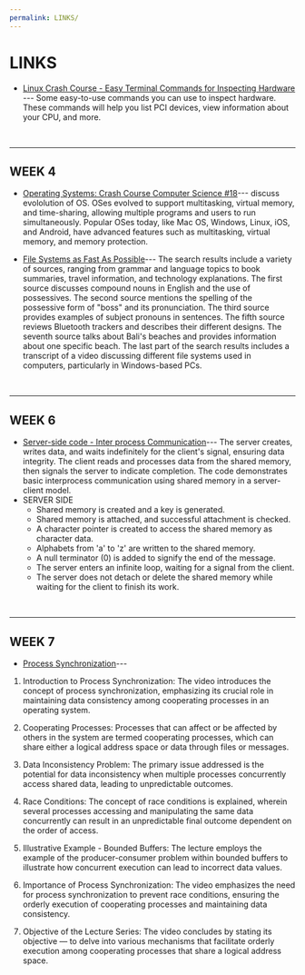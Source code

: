```yaml
---
permalink: LINKS/
---
```


# LINKS

* [Linux Crash Course - Easy Terminal Commands for Inspecting Hardware](https://youtu.be/oGyJr-iUwt8?si=59V2boc0XfmlFekg) --- 
Some easy-to-use commands you can use to inspect hardware. 
These commands will help you list PCI devices, view information about your CPU, and more.
<br>
<hr>

## WEEK 4
* [Operating Systems: Crash Course Computer Science #18](https://www.youtube.com/watch?v=26QPDBe-NB8)--- discuss evololution of OS. OSes evolved to support multitasking, virtual memory, and time-sharing, allowing multiple programs and users to run simultaneously. Popular OSes today, like Mac OS, Windows, Linux, iOS, and Android, have advanced features such as multitasking, virtual memory, and memory protection.

* [File Systems as Fast As Possible](https://www.youtube.com/watch?v=BV0-EPUYuQc)--- The search results include a variety of sources, ranging from grammar and language topics to book summaries, travel information, and technology explanations. The first source discusses compound nouns in English and the use of possessives. The second source mentions the spelling of the possessive form of "boss" and its pronunciation. The third source provides examples of subject pronouns in sentences. The fifth source reviews Bluetooth trackers and describes their different designs. The seventh source talks about Bali's beaches and provides information about one specific beach. The last part of the search results includes a transcript of a video discussing different file systems used in computers, particularly in Windows-based PCs.
  
<br>
<hr>

## WEEK 6
* [Server-side code - Inter process Communication](https://www.youtube.com/watch?v=4lCXmZTApiY&list=PLPEkNm3Pt05_EVg1sn_KPdMpEfUZ_8ISz&index=3)--- The server creates, writes data, and waits indefinitely for the client's signal, ensuring data integrity. The client reads and processes data from the shared memory, then signals the server to indicate completion. The code demonstrates basic interprocess communication using shared memory in a server-client model.
* SERVER SIDE
  - Shared memory is created and a key is generated.
  - Shared memory is attached, and successful attachment is checked.
  - A character pointer is created to access the shared memory as character data.
  - Alphabets from 'a' to 'z' are written to the shared memory.
  - A null terminator (0) is added to signify the end of the message.
  - The server enters an infinite loop, waiting for a signal from the client.
  - The server does not detach or delete the shared memory while waiting for the client to finish its work.

<br>
<hr>

## WEEK 7
* [Process Synchronization](https://www.youtube.com/watch?v=ph2awKa8r5Y&list=PLBlnK6fEyqRjDf_dmCEXgl6XjVKDDj0M2)---
1. Introduction to Process Synchronization: The video introduces the concept of process synchronization, emphasizing its crucial role in maintaining data consistency among cooperating processes in an operating system.

2. Cooperating Processes: Processes that can affect or be affected by others in the system are termed cooperating processes, which can share either a logical address space or data through files or messages.

3. Data Inconsistency Problem: The primary issue addressed is the potential for data inconsistency when multiple processes concurrently access shared data, leading to unpredictable outcomes.

4. Race Conditions: The concept of race conditions is explained, wherein several processes accessing and manipulating the same data concurrently can result in an unpredictable final outcome dependent on the order of access.

5. Illustrative Example - Bounded Buffers: The lecture employs the example of the producer-consumer problem within bounded buffers to illustrate how concurrent execution can lead to incorrect data values.

6. Importance of Process Synchronization: The video emphasizes the need for process synchronization to prevent race conditions, ensuring the orderly execution of cooperating processes and maintaining data consistency.

7. Objective of the Lecture Series: The video concludes by stating its objective — to delve into various mechanisms that facilitate orderly execution among cooperating processes that share a logical address space.


